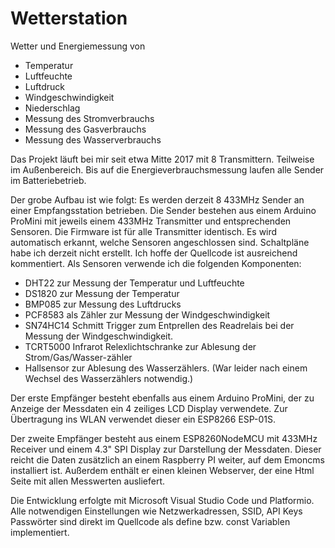 # Wetterstation
Wetter und Energiemessung von
- Temperatur
- Luftfeuchte
- Luftdruck
- Windgeschwindigkeit
- Niederschlag
- Messung des Stromverbrauchs
- Messung des Gasverbrauchs
- Messung des Wasserverbrauchs

Das Projekt läuft bei mir seit etwa Mitte 2017 mit 8 Transmittern. Teilweise im Außenbereich.
Bis auf die Energieverbrauchsmessung laufen alle Sender im Batteriebetrieb. 

Der grobe Aufbau ist wie folgt:
Es werden derzeit 8 433MHz Sender an einer Empfangsstation betrieben.
Die Sender bestehen aus einem Arduino ProMini mit jeweils einem 433MHz Transmitter und entsprechenden Sensoren.
Die Firmware ist für alle Transmitter identisch. Es wird automatisch erkannt, welche Sensoren angeschlossen sind.
Schaltpläne habe ich derzeit nicht erstellt. Ich hoffe der Quellcode ist ausreichend kommentiert.
Als Sensoren verwende ich die folgenden Komponenten:
- DHT22 zur Messung der Temperatur und Luftfeuchte 
- DS1820 zur Messung der Temperatur
- BMP085 zur Messung des Luftdrucks
- PCF8583 als Zähler zur Messung der Windgeschwindigkeit
- SN74HC14 Schmitt Trigger zum Entprellen des Readrelais bei der Messung der Windgeschwindigkeit.
- TCRT5000 Infrarot Relexlichtschranke zur Ablesung der Strom/Gas/Wasser-zähler
- Hallsensor zur Ablesung des Wasserzählers. (War leider nach einem Wechsel des Wasserzählers notwendig.)

Der erste Empfänger besteht ebenfalls aus einem Arduino ProMini, der zu Anzeige der Messdaten
ein 4 zeiliges LCD Display verwendete. Zur Übertragung ins WLAN verwendet dieser ein ESP8266 ESP-01S.

Der zweite Empfänger besteht aus einem ESP8260NodeMCU mit 433MHz Receiver und einem 4.3" SPI Display
zur Darstellung der Messdaten. Dieser reicht die Daten zusätzlich an einem Raspberry PI weiter, auf dem
Emoncms installiert ist. Außerdem enthält er einen kleinen Webserver, der eine Html Seite mit allen Messwerten ausliefert.

Die Entwicklung erfolgte mit Microsoft Visual Studio Code und Platformio.
Alle notwendigen Einstellungen wie Netzwerkadressen, SSID, API Keys Passwörter sind direkt im Quellcode
als define bzw. const Variablen implementiert.


